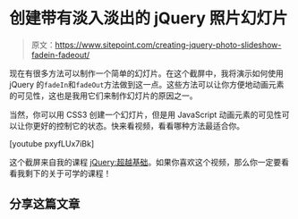 # 创建带有淡入淡出的 jQuery 照片幻灯片

> 原文：<https://www.sitepoint.com/creating-jquery-photo-slideshow-fadein-fadeout/>

现在有很多方法可以制作一个简单的幻灯片。在这个截屏中，我将演示如何使用 jQuery 的`fadeIn`和`fadeOut`方法做到这一点。这些方法可以让你方便地动画元素的可见性，这也是我用它们来制作幻灯片的原因之一。

当然，你可以用 CSS3 创建一个幻灯片，但是用 JavaScript 动画元素的可见性可以让你更好的控制它的状态。快来看视频，看看哪种方法最适合你。

[youtube pxyfLUx7iBk]

这个截屏来自我的课程 [jQuery:超越基础](https://learnable.com/courses/jquery-beyond-the-basics-2898 "jQuery: Beyond the Basics")。如果你喜欢这个视频，那么你一定要看看我剩下的关于可学的课程！

## 分享这篇文章